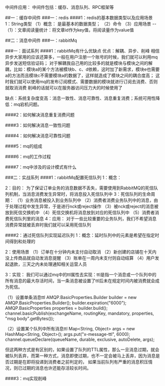 中间件应用：
中间件包括：缓存、消息队列、RPC框架等

##一：缓存中间件
###一：redis
####1：redis的基本数据类型以及应用场景
1：String类型
（1）概念：
是最基本的数据类型；
（2）命令
（3）应用场景
--（1）：文章阅读量统计：将文章id作为key值，将阅读量作为value值


##二：消息中间件
###一：rabbitMq

###一：面试系列
####1：rabbitMq有什么优缺点
优点：解耦、异步、削峰
相信异步大家用的应该还算多，一般在用户注册一个账号的时候，我们就可以利用mq异步发送短信验证码；
对于解耦我自己用的比较多的就是模块与模块之间的解耦，比如：模块a的某个方法被模块b、c、d依赖，这时加了新需求，模块e也需要a的方法而且模块c不需要模块a的数据了，这样就造成了模块之间的耦合度高；
这时我们就可以使用mq的发布订阅模式、需要数据的模块就进行订阅去消费、否则就取消消费
削峰的话就可以在服务器访问压力大的时候使用了

缺点：系统复杂度变高：消息一致性、消息可靠性、消息重复消费；系统可用性降低：mq宕机问题。

####2：如何解决消息重复消费问题

####3：如何解决消息一致性问题

####4：如何解决消息可靠性问题

####5：mq的组成

####6：mq的工作过程

####7：mq中涉及的设计模式有什么


###二：实战系列
####1：rabbitMq配置死信队列
1：概念：

2：目的：
为了保证订单业务的消息数据不丢失，需要使用到RabbitMQ的死信队列机制，当消息消费发生异常时，将消息投入死信队列中
3：死信队列的生命周期：
（1）业务消息被投入到业务队列中
（2）消费者消费业务队列中的消息，由于处理过程中发生异常，于是进行nck或reject操作
（3）被nck或reject的消息被放到死信交换机中
（4）死信交换机将消息放到对应的死信队列中
（5）消费者消费死信队列里的消息
4：应用：
对于一些比较重要的业务队列，我们不希望消息消费异常就被丢弃时我们就可以采用死信队列

####2：通过死信队列实现延迟队列
1：概念：延时队列中的元素是希望在指定时间得到和处理的

2：使用场景
（1）订单在十分钟内未支付自动取消
（2）新创建的店铺在十天内没上传商品就自动发消息提醒
（3）账单在一周内未支付则自动结算
（4）用户发起退款，三天之内未处理通知相关运营人员

3：实现：
我们可以通过mq中的ttl属性去实现：ttl是指一个消息或一个队列中的所有消息的最大存活时间，当一条消息被设置了ttl后未在规定时间内被消费就会成为死信。

（1）设置单条消息ttl
AMQP.BasicProperties.Builder builder = new AMQP.BasicProperties.Builder();
builder.expiration("6000");
AMQP.BasicProperties properties = builder.build();
channel.basicPublish(exchangeName, routingKey, mandatory, properties, "msg body".getBytes());

（2）设置某个队列中所有消息ttl
Map<String, Object> args = new HashMap<String, Object>();
args.put("x-message-ttl", 6000);
channel.queueDeclare(queueName, durable, exclusive, autoDelete, args);

但这两种方式是有区别的，如果设置了队列的TTL属性，那么一旦消息过期，就会被队列丢弃，而第一种方式，消息即使过期，也不一定会被马上丢弃，因为消息是否过期是在即将投递到消费者之前判定的，
如果当前队列有严重的消息积压情况，则已过期的消息也许还能存活较长时间。

####3：mq实现削峰




